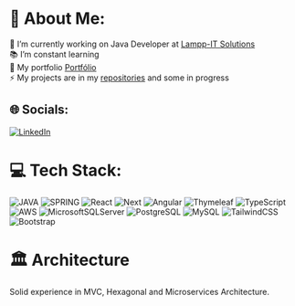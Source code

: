 # 💫 About Me:
🔭 I’m currently working on Java Developer at <a href=https://www2.lampp-it.com.br/>Lampp-IT Solutions</a> <br>📚 I’m constant learning<br>💬 My portfolio <a href=https://allyson-sousa.github.io/>Portfólio</a><br>⚡ My projects are in my [repositories](https://github.com/allyson-sousa?tab=repositories) and some in progress


## 🌐 Socials:
[![LinkedIn](https://img.shields.io/badge/LinkedIn-%230077B5.svg?logo=linkedin&logoColor=white)](https://linkedin.com/in/allyson-sousa53) 

# 💻 Tech Stack:
![JAVA](https://img.shields.io/badge/-JAVA-critical)
![SPRING](https://img.shields.io/badge/-Spring-sucess)
![React](https://img.shields.io/badge/React-%2320232a.svg?style=flat-square&logo=react&logoColor=%2361DAFB)
![Next](https://img.shields.io/badge/Next-black?style=flat-square&logo=next.js&logoColor=white)
![Angular](https://img.shields.io/badge/Angular-DD0031?style=flat-square&logo=angular&logoColor=white)
![Thymeleaf](https://img.shields.io/badge/Thymeleaf-005F0F?style=flat-square&logo=thymeleaf&logoColor=white)
![TypeScript](https://img.shields.io/badge/TypeScript-%23007ACC.svg?style=flat-square&logo=typescript&logoColor=white)
![AWS](https://img.shields.io/badge/AWS-%23FF9900.svg?style=flat-square&logo=amazon-aws&logoColor=white)
![MicrosoftSQLServer](https://img.shields.io/badge/Microsoft%20SQL%20Server-CC2927?style=flat-square&logo=microsoft%20sql%20server&logoColor=white)
![PostgreSQL](https://img.shields.io/badge/PostgreSQL-%23316192.svg?style=flat-square&logo=postgresql&logoColor=white)
![MySQL](https://img.shields.io/badge/MySQL-%2300f.svg?style=flat-square&logo=mysql&logoColor=white)
![TailwindCSS](https://img.shields.io/badge/Tailwindcss-%2338B2AC.svg?style=flat-square&logo=tailwind-css&logoColor=white)
![Bootstrap](https://img.shields.io/badge/Bootstrap-%23563D7C.svg?style=flat-square&logo=bootstrap&logoColor=white)

# 🏛️ Architecture
Solid experience in MVC, Hexagonal and Microservices Architecture.
